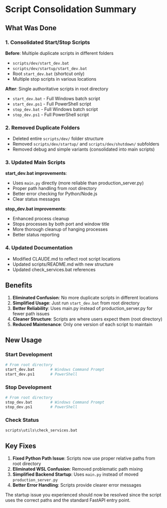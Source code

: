 # Script Consolidation Summary

## What Was Done

### 1. Consolidated Start/Stop Scripts
**Before**: Multiple duplicate scripts in different folders
- `scripts/dev/start_dev.bat`
- `scripts/dev/startup/start_dev.bat`
- Root `start_dev.bat` (shortcut only)
- Multiple stop scripts in various locations

**After**: Single authoritative scripts in root directory
- `start_dev.bat` - Full Windows batch script
- `start_dev.ps1` - Full PowerShell script
- `stop_dev.bat` - Full Windows batch script
- `stop_dev.ps1` - Full PowerShell script

### 2. Removed Duplicate Folders
- Deleted entire `scripts/dev/` folder structure
- Removed `scripts/dev/startup/` and `scripts/dev/shutdown/` subfolders
- Removed debug and simple variants (consolidated into main scripts)

### 3. Updated Main Scripts
**start_dev.bat improvements**:
- Uses `main.py` directly (more reliable than production_server.py)
- Proper path handling from root directory
- Better error checking for Python/Node.js
- Clear status messages

**stop_dev.bat improvements**:
- Enhanced process cleanup
- Stops processes by both port and window title
- More thorough cleanup of hanging processes
- Better status reporting

### 4. Updated Documentation
- Modified CLAUDE.md to reflect root script locations
- Updated scripts/README.md with new structure
- Updated check_services.bat references

## Benefits

1. **Eliminated Confusion**: No more duplicate scripts in different locations
2. **Simplified Usage**: Just run `start_dev.bat` from root directory
3. **Better Reliability**: Uses main.py instead of production_server.py for fewer path issues
4. **Cleaner Structure**: Scripts are where users expect them (root directory)
5. **Reduced Maintenance**: Only one version of each script to maintain

## New Usage

### Start Development
```bash
# From root directory
start_dev.bat       # Windows Command Prompt
start_dev.ps1       # PowerShell
```

### Stop Development
```bash
# From root directory
stop_dev.bat        # Windows Command Prompt
stop_dev.ps1        # PowerShell
```

### Check Status
```bash
scripts\utils\check_services.bat
```

## Key Fixes

1. **Fixed Python Path Issue**: Scripts now use proper relative paths from root directory
2. **Eliminated WSL Confusion**: Removed problematic path mixing
3. **Simplified Backend Startup**: Uses `main.py` instead of moved `production_server.py`
4. **Better Error Handling**: Scripts provide clearer error messages

The startup issue you experienced should now be resolved since the script uses the correct paths and the standard FastAPI entry point.